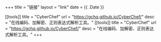 +++
title = "链接"
layout = "link"
date = {{ .Date }}

[[tools]]
title = "CyberChef"
url = "https://gchq.github.io/CyberChef/"
desc = "在线编码、加解密、正则表达式解析工具。"
[[tools]]
title = "CyberChef"
url = "https://gchq.github.io/CyberChef/"
desc = "在线编码、加解密、正则表达式解析工具。"
+++


